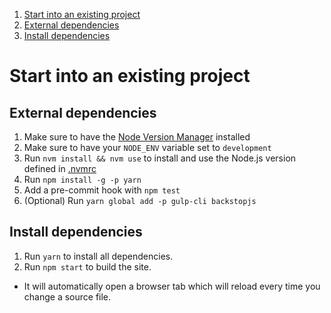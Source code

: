 1. [Start into an existing project](#start-into-an-existing-project)
  1. [External dependencies](#externel-dependencies)
  2. [Install dependencies](#install-dependencies)


# Start into an existing project


## External dependencies
1. Make sure to have the [Node Version Manager](https://github.com/creationix/nvm) installed
2. Make sure to have your `NODE_ENV` variable set to `development`
3. Run `nvm install && nvm use` to install and use the Node.js version defined in [.nvmrc](../.nvmrc)
4. Run `npm install -g -p yarn`
5. Add a pre-commit hook with `npm test`
6. (Optional) Run `yarn global add -p gulp-cli backstopjs`


## Install dependencies
1. Run `yarn` to install all dependencies.
2. Run `npm start` to build the site.
  * It will automatically open a browser tab which will reload every time you change a source file.
